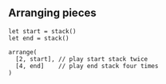 ## Arranging pieces
```
let start = stack()
let end = stack()

arrange(
  [2, start], // play start stack twice
  [4, end]    // play end stack four times
)
```
